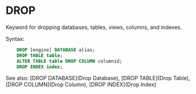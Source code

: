 # DROP

Keyword for dropping databases, tables, views, columns, and indexes.

Syntax:
```sql
    DROP [engine] DATABASE alias;
    DROP TABLE table;
    ALTER TABLE table DROP COLUMN columnid;
    DROP INDEX index;
```

See also: [DROP DATABASE](Drop Database), [DROP TABLE](Drop Table), [DROP COLUMN](Drop Column), [DROP INDEX](Drop Index)